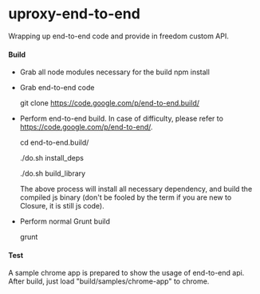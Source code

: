 uproxy-end-to-end
=================

Wrapping up end-to-end code and provide in freedom custom API.


#### Build
- Grab all node modules necessary for the build
  npm install

- Grab end-to-end code

  git clone https://code.google.com/p/end-to-end.build/

- Perform end-to-end build. In case of difficulty, please refer to https://code.google.com/p/end-to-end/.

  cd end-to-end.build/

  ./do.sh install_deps

  ./do.sh build_library  

  The above process will install all necessary dependency, and build the compiled js binary (don't be fooled by the term if you are new to Closure, it is still js code). 

- Perform normal Grunt build

  grunt


#### Test

A sample chrome app is prepared to show the usage of end-to-end api. After build, just load "build/samples/chrome-app" to chrome.


